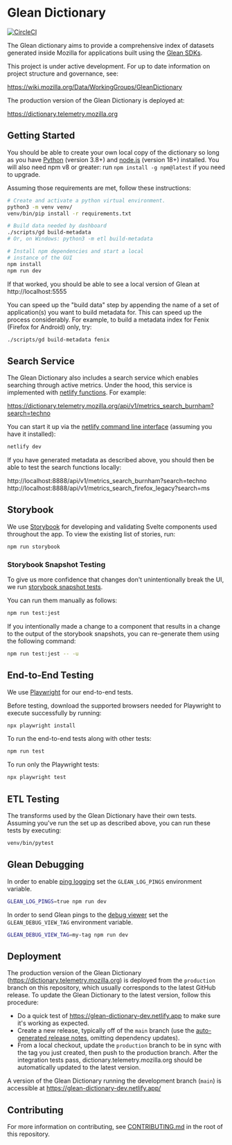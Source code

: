 # Glean Dictionary

[![CircleCI](https://circleci.com/gh/mozilla/glean-dictionary.svg?style=svg)](https://circleci.com/gh/mozilla/glean-dictionary)

The Glean dictionary aims to provide a comprehensive index of datasets generated
inside Mozilla for applications built using the
[Glean SDKs](https://mozilla.github.io/glean/book/index.html).

This project is under active development. For up to date information on project
structure and governance, see:

https://wiki.mozilla.org/Data/WorkingGroups/GleanDictionary

The production version of the Glean Dictionary is deployed at:

https://dictionary.telemetry.mozilla.org

## Getting Started

You should be able to create your own local copy of the dictionary so long as
you have [Python](https://www.python.org/) (version 3.8+) and
[node.js](https://nodejs.org/) (version 18+) installed. You will also need npm
v8 or greater: run `npm install -g npm@latest` if you need to upgrade.

Assuming those requirements are met, follow these instructions:

```bash
# Create and activate a python virtual environment.
python3 -m venv venv/
venv/bin/pip install -r requirements.txt

# Build data needed by dashboard
./scripts/gd build-metadata
# Or, on Windows: python3 -m etl build-metadata

# Install npm dependencies and start a local
# instance of the GUI
npm install
npm run dev
```

If that worked, you should be able to see a local version of Glean at
http://localhost:5555

You can speed up the "build data" step by appending the name of a set of
application(s) you want to build metadata for. This can speed up the process
considerably. For example, to build a metadata index for Fenix (Firefox for
Android) only, try:

```bash
./scripts/gd build-metadata fenix
```

## Search Service

The Glean Dictionary also includes a search service which enables searching
through active metrics. Under the hood, this service is implemented with
[netlify functions]. For example:

https://dictionary.telemetry.mozilla.org/api/v1/metrics_search_burnham?search=techno

You can start it up via the [netlify command line interface] (assuming you have
it installed):

```bash
netlify dev
```

If you have generated metadata as described above, you should then be able to
test the search functions locally:

http://localhost:8888/api/v1/metrics_search_burnham?search=techno
http://localhost:8888/api/v1/metrics_search_firefox_legacy?search=ms

[netlify command line interface]: https://docs.netlify.com/cli/get-started/
[netlify functions]: https://docs.netlify.com/functions/overview/

## Storybook

We use [Storybook](https://storybook.js.org/) for developing and validating
Svelte components used throughout the app. To view the existing list of stories,
run:

```bash
npm run storybook
```

### Storybook Snapshot Testing

To give us more confidence that changes don't unintentionally break the UI, we
run
[storybook snapshot tests](https://storybook.js.org/docs/react/workflows/snapshot-testing).

You can run them manually as follows:

```bash
npm run test:jest
```

If you intentionally made a change to a component that results in a change to
the output of the storybook snapshots, you can re-generate them using the
following command:

```bash
npm run test:jest -- -u
```

## End-to-End Testing

We use [Playwright](https://playwright.dev/) for our end-to-end tests.

Before testing, download the supported browsers needed for Playwright to execute
successfully by running:

```bash
npx playwright install
```

To run the end-to-end tests along with other tests:

```bash
npm run test
```

To run only the Playwright tests:

```bash
npx playwright test
```

## ETL Testing

The transforms used by the Glean Dictionary have their own tests. Assuming
you've run the set up as described above, you can run these tests by executing:

```bash
venv/bin/pytest
```

## Glean Debugging

In order to enable
[ping logging](https://mozilla.github.io/glean/book/reference/debug/logPings.html)
set the `GLEAN_LOG_PINGS` environment variable.

```bash
GLEAN_LOG_PINGS=true npm run dev
```

In order to send Glean pings to the
[debug viewer](https://mozilla.github.io/glean/book/reference/debug/debugViewTag.html)
set the `GLEAN_DEBUG_VIEW_TAG` environment variable.

```bash
GLEAN_DEBUG_VIEW_TAG=my-tag npm run dev
```

## Deployment

The production version of the Glean Dictionary
(https://dictionary.telemetry.mozilla.org) is deployed from the `production`
branch on this repository, which usually corresponds to the latest GitHub
release. To update the Glean Dictionary to the latest version, follow this
procedure:

- Do a quick test of https://glean-dictionary-dev.netlify.app to make sure it's
  working as expected.
- Create a new release, typically off of the `main` branch (use the
  [auto-generated release notes](https://docs.github.com/en/repositories/releasing-projects-on-github/automatically-generated-release-notes),
  omitting dependency updates).
- From a local checkout, update the `production` branch to be in sync with the
  tag you just created, then push to the production branch. After the
  integration tests pass, dictionary.telemetry.mozilla.org should be
  automatically updated to the latest version.

A version of the Glean Dictionary running the development branch (`main`) is
accessible at https://glean-dictionary-dev.netlify.app/

## Contributing

For more information on contributing, see [CONTRIBUTING.md](./CONTRIBUTING.md)
in the root of this repository.
